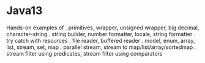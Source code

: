 # Java13
Hands-on examples of 
. primitives, wrapper, unsigned wrapper, big decimal, character-string
. string builder, number formatter, locale, string formatter
. try catch with resources
. file reader, buffered reader 
. model, enum, array, list, stream, set, map
. parallel stream, stream to map/list/array/sortedmap
. stream filter using predicates, stream filter using comparators
